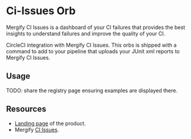 # Ci-Issues Orb

Mergify CI Issues is a dashboard of your CI failures that provides 
the best insights to understand failures and improve the quality of your CI. 

CircleCI integration with Mergify CI Issues. This orbs is shipped with
a command to add to your pipeline that uploads your JUnit xml reports
to Mergify CI Issues.

## Usage

TODO: share the registry page ensuring examples are displayed there.

## Resources

- [Landing page](https://mergify.com/ci-issues) of the product.
- Mergify [CI Issues](https://dashboard.mergify.com/ci-issues).
